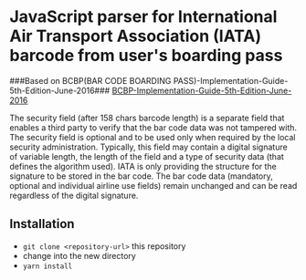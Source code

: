 # JavaScript parser for International Air Transport Association (IATA) barcode from user's boarding pass #

###Based on BCBP(BAR CODE BOARDING PASS)-Implementation-Guide-5th-Edition-June-2016###
[BCBP-Implementation-Guide-5th-Edition-June-2016](https://www.iata.org/whatwedo/stb/Documents/BCBP-Implementation-Guide-5th-Edition-June-2016.pdf)

The security field (after 158 chars barcode length) is a separate field that enables a third party to verify that the bar code data was
not tampered with.
The security field is optional and to be used only when required by the local security
administration. Typically, this field may contain a digital signature of variable length, the length of
the field and a type of security data (that defines the algorithm used). IATA is only providing the
structure for the signature to be stored in the bar code.
The bar code data (mandatory, optional and individual airline use fields) remain unchanged and
can be read regardless of the digital signature.

## Installation

* `git clone <repository-url>` this repository
* change into the new directory
* `yarn install`
